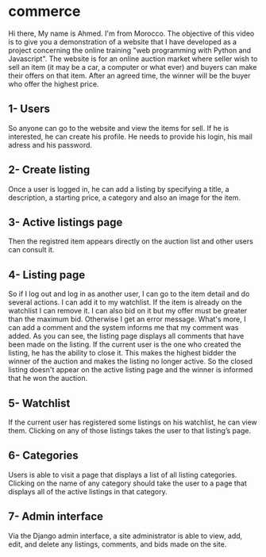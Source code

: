 # commerce
Hi there,
My name is Ahmed. I'm from Morocco.
The objective of this video is to give you a demonstration of a website that I have developed as a project concerning the online training "web programming with
Python and Javascript".
The website is for an online auction market where seller wish to sell an item (it may be a car, a computer or what ever) and buyers can make their offers on
that item. After an agreed time, the winner will be the buyer who offer the highest price.
## 1- Users
So anyone can go to the website and view the items for sell. If he is interested, he can create his profile. He needs to provide his login, his mail adress and
his password.
## 2- Create listing
Once a user is logged in, he can add a listing by specifying a title, a description, a starting price, a category and also an image for the item.
## 3- Active listings page
Then the registred item appears directly on the auction list and other users can consult it.
## 4- Listing page
So if I log out and log in as another user, I can go to the item detail and do several actions. I can add it to my watchlist. If the item is already on the
watchlist I can remove it. I can also bid on it but my offer must be greater than the maximum bid. Otherwise I get an error message.
What's more, I can add a comment and the system informs me that my comment was added. As you can see, the listing page displays all comments that have been made
on the listing.
If the current user is the one who created the listing, he has the ability to close it. This makes the highest bidder the winner of the auction and makes the
listing no longer active. So the closed listing doesn't appear on the active listing page and the winner is informed that he won the auction.
## 5- Watchlist
If the current user has registered some listings on his watchlist, he can view them. Clicking on any of those listings takes the user to that listing’s page.
## 6- Categories
Users is able to visit a page that displays a list of all listing categories. Clicking on the name of any category should take the user to a page that displays all of the active listings in that category.
## 7- Admin interface
Via the Django admin interface, a site administrator is able to view, add, edit, and delete any
listings, comments, and bids made on the site.
